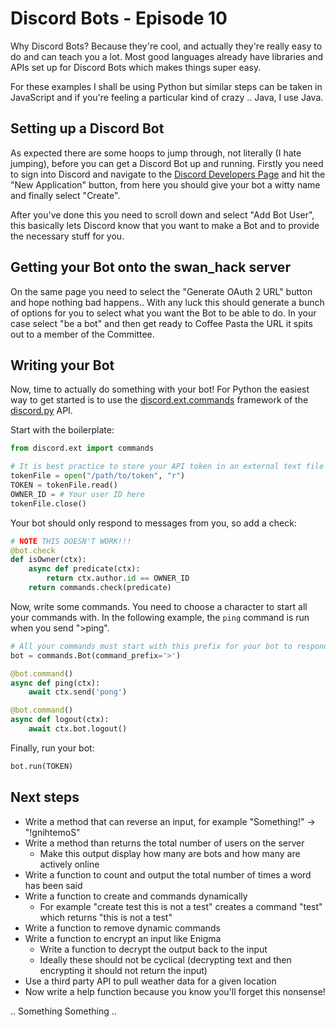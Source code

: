 # Discord Bots - Episode 10

Why Discord Bots?  Because they're cool, and actually they're really easy to do and can teach you a lot.  Most good languages already have libraries and APIs set up for Discord Bots which makes things super easy.

For these examples I shall be using Python but similar steps can be taken in JavaScript and if you're feeling a particular kind of crazy .. Java, I use Java.

## Setting up a Discord Bot

As expected there are some hoops to jump through, not literally (I hate jumping), before you can get a Discord Bot up and running.  Firstly you need to sign into Discord and navigate to the [Discord Developers Page](https://discordapp.com/developers/applications/me) and hit the "New Application" button, from here you should give your bot a witty name and finally select "Create".

After you've done this you need to scroll down and select "Add Bot User", this basically lets Discord know that you want to make a Bot and to provide the necessary stuff for you.

## Getting your Bot onto the swan_hack server

On the same page you need to select the "Generate OAuth 2 URL" button and hope nothing bad happens.. With any luck this should generate a bunch of options for you to select what you want the Bot to be able to do.  In your case select "be a bot" and then get ready to Coffee Pasta the URL it spits out to a member of the Committee.

## Writing your Bot

Now, time to actually do something with your bot! For Python the easiest way to get started is to use the [discord.ext.commands](https://discordpy.readthedocs.io/en/latest/ext/commands/commands.html) framework of the [discord.py](https://discordpy.readthedocs.io/en/latest/index.html) API.

Start with the boilerplate:

```Python
from discord.ext import commands

# It is best practice to store your API token in an external text file
tokenFile = open("/path/to/token", "r")
TOKEN = tokenFile.read()
OWNER_ID = # Your user ID here
tokenFile.close()
```

Your bot should only respond to messages from you, so add a check:

```Python
# NOTE THIS DOESN'T WORK!!!
@bot.check
def isOwner(ctx):
    async def predicate(ctx):
        return ctx.author.id == OWNER_ID
    return commands.check(predicate)
```

Now, write some commands. You need to choose a character to start all your commands with. In the following example, the `ping` command is run when you send ">ping".

```Python
# All your commands must start with this prefix for your bot to respond
bot = commands.Bot(command_prefix='>')

@bot.command()
async def ping(ctx):
    await ctx.send('pong')

@bot.command()
async def logout(ctx):
    await ctx.bot.logout()
```

Finally, run your bot:
```Python    
bot.run(TOKEN)
```

## Next steps

* Write a method that can reverse an input, for example "Something!" -> "!gnihtemoS"
* Write a method than returns the total number of users on the server
  * Make this output display how many are bots and how many are actively online
* Write a function to count and output the total number of times a word has been said
* Write a function to create and commands dynamically
  * For example "create test this is not a test" creates a command "test" which returns "this is not a test"
* Write a function to remove dynamic commands
* Write a function to encrypt an input like Enigma
  * Write a function to decrypt the output back to the input
  * Ideally these should not be cyclical (decrypting text and then encrypting it should not return the input)
* Use a third party API to pull weather data for a given location
* Now write a help function because you know you'll forget this nonsense!

.. Something Something ..
